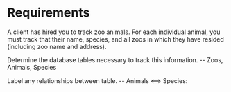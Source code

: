 # Requirements

A client has hired you to track zoo animals.
For each individual animal, you must track that their name, species, and all zoos in which they have resided (including zoo name and address).

Determine the database tables necessary to track this information.
-- Zoos, Animals, Species

Label any relationships between table.
-- Animals <==> Species:
